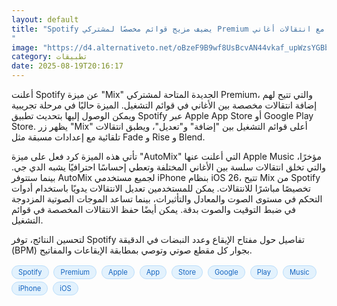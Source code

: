 ```yaml
---
layout: default
title: "Spotify يضيف مزيج قوائم مخصصًا لمشتركي Premium مع انتقالات أغاني.
"
image: "https://d4.alternativeto.net/oBzeF9B9wf8UsBcvAN44vkaf_upWzsYGBbg8c4tbw5A/rs:fill:1520:760:0/g:ce:0:0/YWJzOi8vZGlzdC9jb250ZW50LzE3NTU2MzU4MDgwMjIucG5n.png"
category: تطبيقات
date: 2025-08-19T20:16:17
---
```


أعلنت Spotify عن ميزة "Mix" الجديدة المتاحة لمشتركي Premium، والتي تتيح لهم إضافة انتقالات مخصصة بين الأغاني في قوائم التشغيل. الميزة حاليًا في مرحلة تجريبية ويمكن الوصول إليها بتحديث تطبيق Spotify عبر Apple App Store أو Google Play Store. يظهر زر "Mix" أعلى قوائم التشغيل بين "إضافة" و"تعديل"، ويطبق انتقالات تلقائية مع إعدادات مسبقة مثل Fade و Rise و Blend.

تأتي هذه الميزة كرد فعل على ميزة "AutoMix" التي أعلنت عنها Apple Music مؤخرًا، والتي تخلق انتقالات سلسة بين الأغاني المختلفة وتعطي إحساسًا احترافيًا يشبه الدي جي. بينما ستتوفر AutoMix لجميع مستخدمي iPhone بنظام iOS 26، تتيح Mix من Spotify تخصيصًا مباشرًا للانتقالات. يمكن للمستخدمين تعديل الانتقالات يدويًا باستخدام أدوات التحكم في مستوى الصوت والمعادل والتأثيرات، بينما تساعد الموجات الصوتية المزدوجة في ضبط التوقيت والصوت بدقة. يمكن أيضًا حفظ الانتقالات المخصصة في قوائم التشغيل.

لتحسين النتائج، توفر Spotify تفاصيل حول مفتاح الإيقاع وعدد النبضات في الدقيقة (BPM) بجوار كل مقطع صوتي وتوصي بمطابقة الإيقاعات والمفاتيح.

<div style="margin-top:2px; margin-bottom:2px;"><a href="https://bidjadraft.github.io/?query=Spotify" style="background:#e3f2fd; color:#1565c0; font-size:80%; border-radius:12px; padding:3px 10px; margin:2px 4px 2px 0; display:inline-block; border:1px solid #bbdefb; text-decoration:none;">Spotify</a> <a href="https://bidjadraft.github.io/?query=Premium" style="background:#e3f2fd; color:#1565c0; font-size:80%; border-radius:12px; padding:3px 10px; margin:2px 4px 2px 0; display:inline-block; border:1px solid #bbdefb; text-decoration:none;">Premium</a> <a href="https://bidjadraft.github.io/?query=Apple" style="background:#e3f2fd; color:#1565c0; font-size:80%; border-radius:12px; padding:3px 10px; margin:2px 4px 2px 0; display:inline-block; border:1px solid #bbdefb; text-decoration:none;">Apple</a> <a href="https://bidjadraft.github.io/?query=App" style="background:#e3f2fd; color:#1565c0; font-size:80%; border-radius:12px; padding:3px 10px; margin:2px 4px 2px 0; display:inline-block; border:1px solid #bbdefb; text-decoration:none;">App</a> <a href="https://bidjadraft.github.io/?query=Store" style="background:#e3f2fd; color:#1565c0; font-size:80%; border-radius:12px; padding:3px 10px; margin:2px 4px 2px 0; display:inline-block; border:1px solid #bbdefb; text-decoration:none;">Store</a> <a href="https://bidjadraft.github.io/?query=Google" style="background:#e3f2fd; color:#1565c0; font-size:80%; border-radius:12px; padding:3px 10px; margin:2px 4px 2px 0; display:inline-block; border:1px solid #bbdefb; text-decoration:none;">Google</a> <a href="https://bidjadraft.github.io/?query=Play" style="background:#e3f2fd; color:#1565c0; font-size:80%; border-radius:12px; padding:3px 10px; margin:2px 4px 2px 0; display:inline-block; border:1px solid #bbdefb; text-decoration:none;">Play</a> <a href="https://bidjadraft.github.io/?query=Music" style="background:#e3f2fd; color:#1565c0; font-size:80%; border-radius:12px; padding:3px 10px; margin:2px 4px 2px 0; display:inline-block; border:1px solid #bbdefb; text-decoration:none;">Music</a> <a href="https://bidjadraft.github.io/?query=iPhone" style="background:#e3f2fd; color:#1565c0; font-size:80%; border-radius:12px; padding:3px 10px; margin:2px 4px 2px 0; display:inline-block; border:1px solid #bbdefb; text-decoration:none;">iPhone</a> <a href="https://bidjadraft.github.io/?query=iOS" style="background:#e3f2fd; color:#1565c0; font-size:80%; border-radius:12px; padding:3px 10px; margin:2px 4px 2px 0; display:inline-block; border:1px solid #bbdefb; text-decoration:none;">iOS</a></div><br><br>
